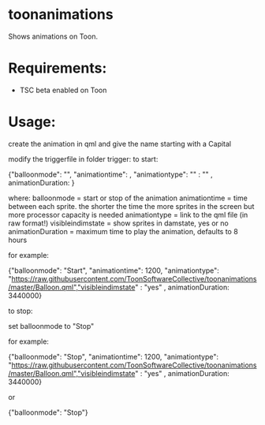 # toonanimations
Shows animations on Toon.

# Requirements:
- TSC beta enabled on Toon

# Usage:
create the animation in qml and give the name starting with a Capital

modify the triggerfile in folder trigger:
to start:

{"balloonmode": "", "animationtime": , "animationtype": "" : "" , animationDuration: }

where:
balloonmode = start or stop of the animation
animationtime = time between each sprite. the shorter the time the more sprites in the screen but more processor capacity is needed
animationtype = link to the qml file (in raw format!)
visibleindimstate = show sprites in damstate, yes or no
animationDuration = maximum time to play the animation, defaults to 8 hours

for example:

{"balloonmode": "Start", "animationtime": 1200, "animationtype": "https://raw.githubusercontent.com/ToonSoftwareCollective/toonanimations/master/Balloon.qml","visibleindimstate" : "yes" , animationDuration: 3440000}


to stop:

set balloonmode to "Stop"

for example:

{"balloonmode": "Stop", "animationtime": 1200, "animationtype": "https://raw.githubusercontent.com/ToonSoftwareCollective/toonanimations/master/Balloon.qml","visibleindimstate" : "yes" , animationDuration: 3440000}

or 

{"balloonmode": "Stop"}
